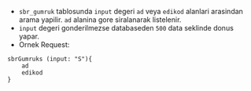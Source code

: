 - `sbr_gumruk` tablosunda `input`  degeri `ad` veya `edikod` alanlari arasindan arama yapilir. `ad` alanina gore siralanarak listelenir.
- `input` degeri gonderilmezse databaseden `500` data seklinde donus yapar.
- Ornek Request:
```
sbrGumruks (input: "S"){
	ad
	edikod
}
```